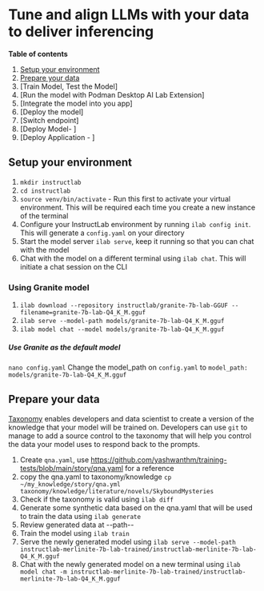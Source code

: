 
# Tune and align LLMs with your data to deliver inferencing

**Table of contents**
 1. [Setup your environment](#setup)
 2. [Prepare your data](#prepare-your-data)
 3. [Train Model, Test the Model]
 4. [Run the model with Podman Desktop AI Lab Extension]
 5. [Integrate the model into you app]
 6. [Deploy the model]
 7. [Switch endpoint]
 8. [Deploy Model- <PENDING>]
 9. [Deploy Application - <PENDING>]

## Setup your environment <a name="setup"></a>

 1. `mkdir instructlab`
 2. `cd instructlab`
 3. `source venv/bin/activate` - Run this first to activate your virtual environment. This will be required each time you create a new instance of the terminal
 4. Configure your InstructLab environment by running `ilab config init`. This will generate a `config.yaml` on your directory
 5. Start the model server `ilab serve`, keep it running so that you can chat with the model
 6. Chat with the model on a different terminal using `ilab chat`. This will initiate a chat session on the CLI

### Using Granite model 
 1. `ilab download --repository instructlab/granite-7b-lab-GGUF --filename=granite-7b-lab-Q4_K_M.gguf` 
 2. `ilab serve --model-path models/granite-7b-lab-Q4_K_M.gguf` 
 3. `ilab model chat --model
    models/granite-7b-lab-Q4_K_M.gguf`
    
#####  Use Granite as the default model
`nano config.yaml`
Change the model_path on `config.yaml`  to `model_path: models/granite-7b-lab-Q4_K_M.gguf`

## Prepare your data <a name="preparedata"></a>
[Taxonomy](https://github.com/instructlab/taxonomy) enables developers and data scientist to create a version of the knowledge that your model will be trained on. Developers can use `git` to manage to add a source control to the taxonomy that will help you control the data your model uses to respond back to the prompts. 

1. Create `qna.yaml`, use https://github.com/yashwanthm/training-tests/blob/main/story/qna.yaml for a reference
2. copy the qna.yaml to taxonomy/knowledge `cp ~/my_knowledge/story/qna.yml taxonomy/knowledge/literature/novels/SkyboundMysteries`
3. Check if the taxonomy is valid using `ilab diff`
4. Generate some synthetic data based on the qna.yaml that will be used to train the data using `ilab generate`
5. Review generated data at --path--
6. Train the model using `ilab train`
7. Serve the newly generated model using `ilab serve --model-path instructlab-merlinite-7b-lab-trained/instructlab-merlinite-7b-lab-Q4_K_M.gguf`
8. Chat with the newly generated model on a new terminal using `ilab model chat -m
instructlab-merlinite-7b-lab-trained/instructlab-merlinite-7b-lab-Q4_K_M.gguf`